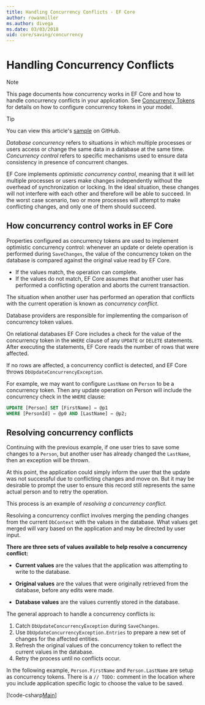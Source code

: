 ```yaml
---
title: Handling Concurrency Conflicts - EF Core
author: rowanmiller
ms.author: divega
ms.date: 03/03/2018
uid: core/saving/concurrency
---
```

# Handling Concurrency Conflicts

> [!NOTE]
> This page documents how concurrency works in EF Core and how to handle concurrency conflicts in your application. See [Concurrency Tokens](xref:core/modeling/concurrency) for details on how to configure concurrency tokens in your model.

> [!TIP]
> You can view this article's [sample](https://github.com/aspnet/EntityFramework.Docs/tree/master/samples/core/Saving/Saving/Concurrency/) on GitHub.

_Database concurrency_ refers to situations in which multiple processes or users access or change the same data in a database at the same time. _Concurrency control_ refers to specific mechanisms used to ensure data consistency in presence of concurrent changes.

EF Core implements _optimistic concurrency control_, meaning that it will let multiple processes or users make changes independently without the overhead of synchronization or locking. In the ideal situation, these changes will not interfere with each other and therefore will be able to succeed. In the worst case scenario, two or more processes will attempt to make conflicting changes, and only one of them should succeed.

## How concurrency control works in EF Core

Properties configured as concurrency tokens are used to implement optimistic concurrency control: whenever an update or delete operation is performed during `SaveChanges`, the value of the concurrency token on the database is compared against the original value read by EF Core.

- If the values match, the operation can complete.
- If the values do not match, EF Core assumes that another user has performed a conflicting operation and aborts the current transaction.

The situation when another user has performed an operation that conflicts with the current operation is known as _concurrency conflict_.

Database providers are responsible for implementing the comparison of concurrency token values.

On relational databases EF Core includes a check for the value of the concurrency token in the `WHERE` clause of any `UPDATE` or `DELETE` statements. After executing the statements, EF Core reads the number of rows that were affected.

If no rows are affected, a concurrency conflict is detected, and EF Core throws `DbUpdateConcurrencyException`.

For example, we may want to configure `LastName` on `Person` to be a concurrency token. Then any update operation on Person will include the concurrency check in the `WHERE` clause:

``` sql
UPDATE [Person] SET [FirstName] = @p1
WHERE [PersonId] = @p0 AND [LastName] = @p2;
```

## Resolving concurrency conflicts

Continuing with the previous example, if one user tries to save some changes to a `Person`, but another user has already changed the `LastName`, then an exception will be thrown.

At this point, the application could simply inform the user that the update was not successful due to conflicting changes and move on. But it may be desirable to prompt the user to ensure this record still represents the same actual person and to retry the operation.

This process is an example of _resolving a concurrency conflict_.

Resolving a concurrency conflict involves merging the pending changes from the current `DbContext` with the values in the database. What values get merged will vary based on the application and may be directed by user input.

**There are three sets of values available to help resolve a concurrency conflict:**

* **Current values** are the values that the application was attempting to write to the database.

* **Original values** are the values that were originally retrieved from the database, before any edits were made.

* **Database values** are the values currently stored in the database.

The general approach to handle a concurrency conflicts is:

1. Catch `DbUpdateConcurrencyException` during `SaveChanges`.
2. Use `DbUpdateConcurrencyException.Entries` to prepare a new set of changes for the affected entities.
3. Refresh the original values of the concurrency token to reflect the current values in the database.
4. Retry the process until no conflicts occur.

In the following example, `Person.FirstName` and `Person.LastName` are setup as concurrency tokens. There is a `// TODO:` comment in the location where you include application specific logic to choose the value to be saved.

[!code-csharp[Main](../../../samples/core/Saving/Saving/Concurrency/Sample.cs?name=ConcurrencyHandlingCode&highlight=34-35)]
